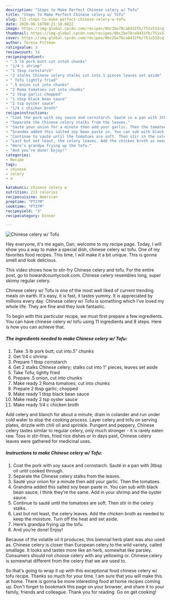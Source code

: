 ```yaml
---
description: "Steps to Make Perfect Chinese celery w/ Tofu"
title: "Steps to Make Perfect Chinese celery w/ Tofu"
slug: 715-steps-to-make-perfect-chinese-celery-w-tofu
date: 2020-06-18T08:21:18.602Z
image: https://img-global.cpcdn.com/recipes/0bc2be78ca8432fb/751x532cq70/chinese-celery-w-tofu-recipe-main-photo.jpg
thumbnail: https://img-global.cpcdn.com/recipes/0bc2be78ca8432fb/751x532cq70/chinese-celery-w-tofu-recipe-main-photo.jpg
cover: https://img-global.cpcdn.com/recipes/0bc2be78ca8432fb/751x532cq70/chinese-celery-w-tofu-recipe-main-photo.jpg
author: Teresa Pittman
ratingvalue: 3
reviewcount: 14
recipeingredient:
- ".5 lb pork butt cut into5 chunks"
- "1/4 c shrimp"
- "1 tbsp cornstarch"
- "2 stalks Chinese celery stalks cut into 1 pieces leaves set aside"
- " Tofu lightly fried"
- ".5 onion cut into chunks"
- "2 Roma tomatoes cut into chunks"
- "2 tbsp garlic chopped"
- "1 tbsp black bean sauce"
- "2 tsp oyster sauce"
- "1/4 c chicken broth"
recipeinstructions:
- "Coat the pork with soy sauce and cornstarch. Sauté in a pan with 3tbsp oil until cooked through."
- "Separate the Chinese celery stalks from the leaves."
- "Sauté your onion for a minute then add your garlic. Then the tomatoes."
- "Grandma added this salted soy bean paste in. You can sub with black bean sauce; I think they’re the same. Add in your shrimp and the oyster sauce."
- "Continue to sauté until the tomatoes are soft. Then stir in the celery stalks."
- "Last but not least, the celery leaves. Add the chicken broth as needed to keep the moisture. Turn off the heat and set aside."
- "Here’s grandpa frying up the tofu."
- "And you’re done! Enjoy!"
categories:
- Recipe
tags:
- chinese
- celery
- w

katakunci: chinese celery w 
nutrition: 213 calories
recipecuisine: American
preptime: "PT27M"
cooktime: "PT37M"
recipeyield: "3"
recipecategory: Dinner

---
```



![Chinese celery w/ Tofu](https://img-global.cpcdn.com/recipes/0bc2be78ca8432fb/751x532cq70/chinese-celery-w-tofu-recipe-main-photo.jpg)

Hey everyone, it's me again, Dan, welcome to my recipe page. Today, I will show you a way to make a special dish, chinese celery w/ tofu. One of my favorites food recipes. This time, I will make it a bit unique. This is gonna smell and look delicious.

This video shows how to stir-fry Chinese celery and tofu. For the entire post, go to howardcountycook.com. Chinese celery resembles long, super skinny regular celery.

Chinese celery w/ Tofu is one of the most well liked of current trending meals on earth. It's easy, it is fast, it tastes yummy. It is appreciated by millions every day. Chinese celery w/ Tofu is something which I've loved my whole life. They are fine and they look fantastic.


To begin with this particular recipe, we must first prepare a few ingredients. You can have chinese celery w/ tofu using 11 ingredients and 8 steps. Here is how you can achieve that.

<!--inarticleads1-->

##### The ingredients needed to make Chinese celery w/ Tofu:

1. Take .5 lb pork butt; cut into.5” chunks
1. Get 1/4 c shrimp
1. Prepare 1 tbsp cornstarch
1. Get 2 stalks Chinese celery; stalks cut into 1” pieces, leaves set aside
1. Take  Tofu; lightly fried
1. Prepare .5 onion, cut into chunks
1. Make ready 2 Roma tomatoes; cut into chunks
1. Prepare 2 tbsp garlic; chopped
1. Make ready 1 tbsp black bean sauce
1. Make ready 2 tsp oyster sauce
1. Make ready 1/4 c chicken broth


Add celery and blanch for about a minute; drain in colander and run under cold water to stop the cooking process. Layer celery and tofu on serving plates, drizzle with chili oil and sprinkle. Pungent and peppery, Chinese celery tastes similar to regular celery, only much stronger - it is rarely eaten raw. Toss in stir-fries, fried rice dishes or In days past, Chinese celery leaves were gathered for medicinal uses. 

<!--inarticleads2-->

##### Instructions to make Chinese celery w/ Tofu:

1. Coat the pork with soy sauce and cornstarch. Sauté in a pan with 3tbsp oil until cooked through.
1. Separate the Chinese celery stalks from the leaves.
1. Sauté your onion for a minute then add your garlic. Then the tomatoes.
1. Grandma added this salted soy bean paste in. You can sub with black bean sauce; I think they’re the same. Add in your shrimp and the oyster sauce.
1. Continue to sauté until the tomatoes are soft. Then stir in the celery stalks.
1. Last but not least, the celery leaves. Add the chicken broth as needed to keep the moisture. Turn off the heat and set aside.
1. Here’s grandpa frying up the tofu.
1. And you’re done! Enjoy!


Because of the volatile oil it produces, this biennial herb plant was also used as. Chinese celery is closer than European celery to the wild variety, called smallage. It looks and tastes more like an herb, somewhat like parsley. Consumers should not choose celery with any yellowing or. Chinese celery is somewhat different from the celery that we are used to. 

So that's going to wrap it up with this exceptional food chinese celery w/ tofu recipe. Thanks so much for your time. I am sure that you will make this at home. There is gonna be more interesting food at home recipes coming up. Don't forget to bookmark this page on your browser, and share it to your family, friends and colleague. Thank you for reading. Go on get cooking!
